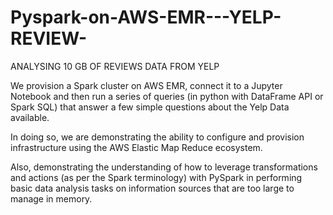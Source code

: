 # Pyspark-on-AWS-EMR---YELP-REVIEW-

ANALYSING 10 GB OF REVIEWS DATA FROM YELP

We provision a Spark cluster on AWS EMR, 
connect it to a Jupyter Notebook and then run a series of queries (in python with DataFrame API or Spark SQL) that answer a few simple questions about the Yelp Data available.

In doing so, we are demonstrating the ability to configure and provision infrastructure using the AWS Elastic Map Reduce ecosystem.

Also, demonstrating the understanding of how to leverage transformations and actions (as per the Spark terminology) with PySpark in performing basic data analysis tasks on information sources that are too large to manage in memory.


